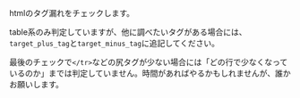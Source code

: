 htmlのタグ漏れをチェックします。

table系のみ判定していますが、他に調べたいタグがある場合には、`target_plus_tag`と`target_minus_tag`に追記してください。

最後のチェックで`</tr>`などの尻タグが少ない場合には「どの行で少なくなっているのか」までは判定していません。時間があればやるかもしれませんが、誰かお願いします。
